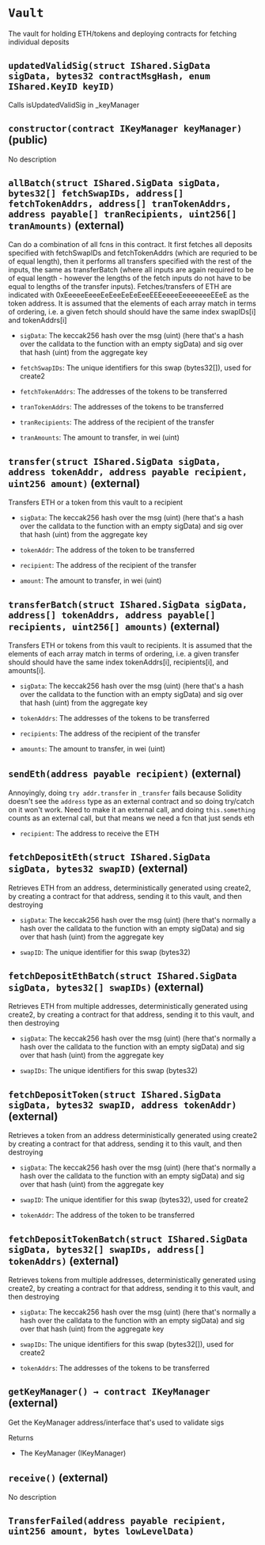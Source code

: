 # `Vault`

  The vault for holding ETH/tokens and deploying contracts
          for fetching individual deposits




## `updatedValidSig(struct IShared.SigData sigData, bytes32 contractMsgHash, enum IShared.KeyID keyID)`



   Calls isUpdatedValidSig in _keyManager


## `constructor(contract IKeyManager keyManager)` (public)

No description


## `allBatch(struct IShared.SigData sigData, bytes32[] fetchSwapIDs, address[] fetchTokenAddrs, address[] tranTokenAddrs, address payable[] tranRecipients, uint256[] tranAmounts)` (external)

 Can do a combination of all fcns in this contract. It first fetches all
         deposits specified with fetchSwapIDs and fetchTokenAddrs (which are requried
         to be of equal length), then it performs all transfers specified with the rest
         of the inputs, the same as transferBatch (where all inputs are again required
         to be of equal length - however the lengths of the fetch inputs do not have to
         be equal to lengths of the transfer inputs). Fetches/transfers of ETH are indicated
         with 0xEeeeeEeeeEeEeeEeEeEeeEEEeeeeEeeeeeeeEEeE as the token address. It is assumed
         that the elements of each array match in terms of ordering, i.e. a given
         fetch should should have the same index swapIDs[i] and tokenAddrs[i]


- `sigData`:   The keccak256 hash over the msg (uint) (here that's
                 a hash over the calldata to the function with an empty sigData) and
                 sig over that hash (uint) from the aggregate key

- `fetchSwapIDs`:      The unique identifiers for this swap (bytes32[]), used for create2

- `fetchTokenAddrs`:   The addresses of the tokens to be transferred

- `tranTokenAddrs`:    The addresses of the tokens to be transferred

- `tranRecipients`:    The address of the recipient of the transfer

- `tranAmounts`:       The amount to transfer, in wei (uint)


## `transfer(struct IShared.SigData sigData, address tokenAddr, address payable recipient, uint256 amount)` (external)

 Transfers ETH or a token from this vault to a recipient


- `sigData`:   The keccak256 hash over the msg (uint) (here that's
                 a hash over the calldata to the function with an empty sigData) and
                 sig over that hash (uint) from the aggregate key

- `tokenAddr`: The address of the token to be transferred

- `recipient`: The address of the recipient of the transfer

- `amount`:    The amount to transfer, in wei (uint)


## `transferBatch(struct IShared.SigData sigData, address[] tokenAddrs, address payable[] recipients, uint256[] amounts)` (external)

 Transfers ETH or tokens from this vault to recipients. It is assumed
         that the elements of each array match in terms of ordering, i.e. a given
         transfer should should have the same index tokenAddrs[i], recipients[i],
         and amounts[i].


- `sigData`:   The keccak256 hash over the msg (uint) (here that's
                 a hash over the calldata to the function with an empty sigData) and
                 sig over that hash (uint) from the aggregate key

- `tokenAddrs`: The addresses of the tokens to be transferred

- `recipients`: The address of the recipient of the transfer

- `amounts`:    The amount to transfer, in wei (uint)


## `sendEth(address payable recipient)` (external)

 Annoyingly, doing `try addr.transfer` in `_transfer` fails because
         Solidity doesn't see the `address` type as an external contract
         and so doing try/catch on it won't work. Need to make it an external
         call, and doing `this.something` counts as an external call, but that
         means we need a fcn that just sends eth


- `recipient`: The address to receive the ETH


## `fetchDepositEth(struct IShared.SigData sigData, bytes32 swapID)` (external)

 Retrieves ETH from an address, deterministically generated using
         create2, by creating a contract for that address, sending it to this vault, and
         then destroying


- `sigData`:   The keccak256 hash over the msg (uint) (here that's normally
                 a hash over the calldata to the function with an empty sigData) and
                 sig over that hash (uint) from the aggregate key

- `swapID`:    The unique identifier for this swap (bytes32)


## `fetchDepositEthBatch(struct IShared.SigData sigData, bytes32[] swapIDs)` (external)

 Retrieves ETH from multiple addresses, deterministically generated using
         create2, by creating a contract for that address, sending it to this vault, and
         then destroying


- `sigData`:   The keccak256 hash over the msg (uint) (here that's normally
                 a hash over the calldata to the function with an empty sigData) and
                 sig over that hash (uint) from the aggregate key

- `swapIDs`:    The unique identifiers for this swap (bytes32)


## `fetchDepositToken(struct IShared.SigData sigData, bytes32 swapID, address tokenAddr)` (external)

 Retrieves a token from an address deterministically generated using
         create2 by creating a contract for that address, sending it to this vault, and
         then destroying


- `sigData`:   The keccak256 hash over the msg (uint) (here that's normally
                 a hash over the calldata to the function with an empty sigData) and
                 sig over that hash (uint) from the aggregate key

- `swapID`:    The unique identifier for this swap (bytes32), used for create2

- `tokenAddr`: The address of the token to be transferred


## `fetchDepositTokenBatch(struct IShared.SigData sigData, bytes32[] swapIDs, address[] tokenAddrs)` (external)

 Retrieves tokens from multiple addresses, deterministically generated using
         create2, by creating a contract for that address, sending it to this vault, and
         then destroying


- `sigData`:   The keccak256 hash over the msg (uint) (here that's normally
                 a hash over the calldata to the function with an empty sigData) and
                 sig over that hash (uint) from the aggregate key

- `swapIDs`:       The unique identifiers for this swap (bytes32[]), used for create2

- `tokenAddrs`:    The addresses of the tokens to be transferred


## `getKeyManager() → contract IKeyManager` (external)

 Get the KeyManager address/interface that's used to validate sigs


Returns

- The KeyManager (IKeyManager)

## `receive()` (external)

No description



## `TransferFailed(address payable recipient, uint256 amount, bytes lowLevelData)`






